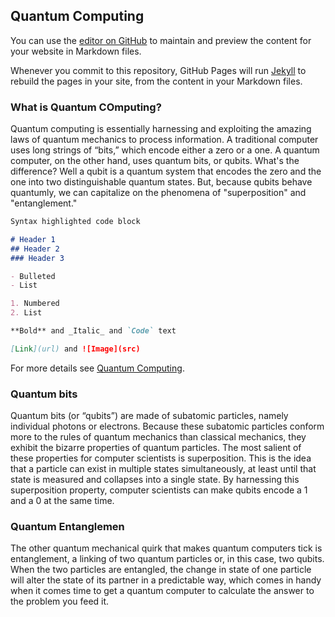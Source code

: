 ## Quantum Computing

You can use the [editor on GitHub](https://github.com/hejingjing2020/csc3185Group6Web.github.io/edit/gh-pages/index.md) to maintain and preview the content for your website in Markdown files.

Whenever you commit to this repository, GitHub Pages will run [Jekyll](https://jekyllrb.com/) to rebuild the pages in your site, from the content in your Markdown files.

### What is Quantum COmputing?

Quantum computing is essentially harnessing and exploiting the amazing laws of quantum mechanics to process information. A traditional computer uses long strings of “bits,” which encode either a zero or a one. A quantum computer, on the other hand, uses quantum bits, or qubits. What's the difference? Well a qubit is a quantum system that encodes the zero and the one into two distinguishable quantum states. But, because qubits behave quantumly, we can capitalize on the phenomena of "superposition" and "entanglement."

```markdown
Syntax highlighted code block

# Header 1
## Header 2
### Header 3

- Bulleted
- List

1. Numbered
2. List

**Bold** and _Italic_ and `Code` text

[Link](url) and ![Image](src)
```

For more details see [Quantum Computing](https://en.wikipedia.org/wiki/Quantum_computing).

### Quantum bits

Quantum bits (or “qubits”) are made of subatomic particles, namely individual photons or electrons. Because these subatomic particles conform more to the rules of quantum mechanics than classical mechanics, they exhibit the bizarre properties of quantum particles. The most salient of these properties for computer scientists is superposition. This is the idea that a particle can exist in multiple states simultaneously, at least until that state is measured and collapses into a single state. By harnessing this superposition property, computer scientists can make qubits encode a 1 and a 0 at the same time.

### Quantum Entanglemen

The other quantum mechanical quirk that makes quantum computers tick is entanglement, a linking of two quantum particles or, in this case, two qubits. When the two particles are entangled, the change in state of one particle will alter the state of its partner in a predictable way, which comes in handy when it comes time to get a quantum computer to calculate the answer to the problem you feed it.

